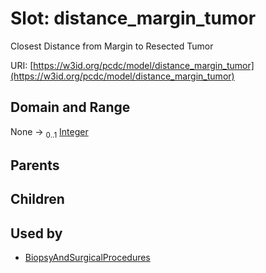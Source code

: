 
# Slot: distance_margin_tumor


Closest Distance from Margin to Resected Tumor

URI: [https://w3id.org/pcdc/model/distance_margin_tumor](https://w3id.org/pcdc/model/distance_margin_tumor)


## Domain and Range

None &#8594;  <sub>0..1</sub> [Integer](types/Integer.md)

## Parents


## Children


## Used by

 * [BiopsyAndSurgicalProcedures](BiopsyAndSurgicalProcedures.md)
